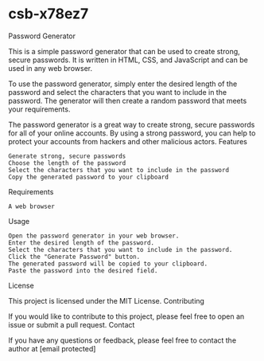 # csb-x78ez7

Password Generator

This is a simple password generator that can be used to create strong, secure passwords. It is written in HTML, CSS, and JavaScript and can be used in any web browser.

To use the password generator, simply enter the desired length of the password and select the characters that you want to include in the password. The generator will then create a random password that meets your requirements.

The password generator is a great way to create strong, secure passwords for all of your online accounts. By using a strong password, you can help to protect your accounts from hackers and other malicious actors.
Features

    Generate strong, secure passwords
    Choose the length of the password
    Select the characters that you want to include in the password
    Copy the generated password to your clipboard

Requirements

    A web browser

Usage

    Open the password generator in your web browser.
    Enter the desired length of the password.
    Select the characters that you want to include in the password.
    Click the "Generate Password" button.
    The generated password will be copied to your clipboard.
    Paste the password into the desired field.

License

This project is licensed under the MIT License.
Contributing

If you would like to contribute to this project, please feel free to open an issue or submit a pull request.
Contact

If you have any questions or feedback, please feel free to contact the author at [email protected]
